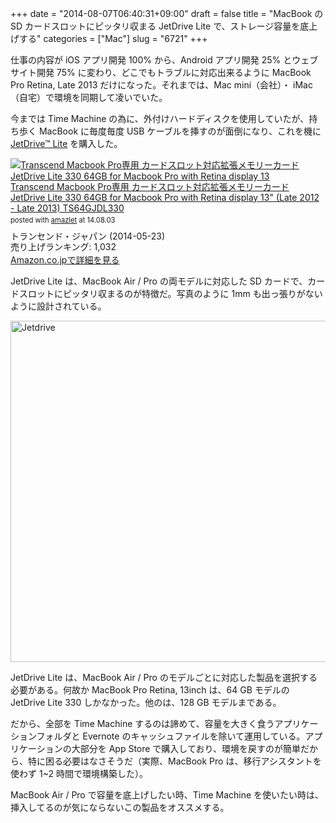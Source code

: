 +++
date = "2014-08-07T06:40:31+09:00"
draft = false
title = "MacBook の SD カードスロットにピッタリ収まる JetDrive Lite で、ストレージ容量を底上げする"
categories = ["Mac"]
slug = "6721"
+++

仕事の内容が iOS アプリ開発 100% から、Android アプリ開発 25% とウェブサイト開発 75% に変わり、どこでもトラブルに対応出来るように MacBook Pro Retina, Late 2013 だけになった。それまでは、Mac mini（会社）・ iMac （自宅）で環境を同期して凌いでいた。

今までは Time Machine の為に、外付けハードディスクを使用していたが、持ち歩く MacBook に毎度毎度 USB ケーブルを挿すのが面倒になり、これを機に <a href="http://jp.transcend-info.com/apple/jetdrivelite/" target="_blank">JetDrive™ Lite</a> を購入した。

<div class="amazlet-box" style="margin-bottom:0px;"><div class="amazlet-image" style="float:left;margin:0px 12px 1px 0px;"><a href="http://www.amazon.co.jp/exec/obidos/ASIN/B00K73NSXQ/rakuishi-22/ref=nosim/" name="amazletlink" target="_blank"><img src="http://ecx.images-amazon.com/images/I/41pFuPMrMkL._SL160_.jpg" alt="Transcend Macbook Pro専用 カードスロット対応拡張メモリーカード JetDrive Lite 330 64GB for Macbook Pro with Retina display 13" (Late 2012 - Late 2013) TS64GJDL330" style="border: none;" /></a></div><div class="amazlet-info" style="line-height:120%; margin-bottom: 10px"><div class="amazlet-name" style="margin-bottom:10px;line-height:120%"><a href="http://www.amazon.co.jp/exec/obidos/ASIN/B00K73NSXQ/rakuishi-22/ref=nosim/" name="amazletlink" target="_blank">Transcend Macbook Pro専用 カードスロット対応拡張メモリーカード JetDrive Lite 330 64GB for Macbook Pro with Retina display 13" (Late 2012 - Late 2013) TS64GJDL330</a><div class="amazlet-powered-date" style="font-size:80%;margin-top:5px;line-height:120%">posted with <a href="http://www.amazlet.com/" title="amazlet" target="_blank">amazlet</a> at 14.08.03</div></div><div class="amazlet-detail">トランセンド・ジャパン (2014-05-23)<br />売り上げランキング: 1,032<br /></div><div class="amazlet-sub-info" style="float: left;"><div class="amazlet-link" style="margin-top: 5px"><a href="http://www.amazon.co.jp/exec/obidos/ASIN/B00K73NSXQ/rakuishi-22/ref=nosim/" name="amazletlink" target="_blank">Amazon.co.jpで詳細を見る</a></div></div></div><div class="amazlet-footer" style="clear: left"></div></div>

JetDrive Lite は、MacBook Air / Pro の両モデルに対応した SD カードで、カードスロットにピッタリ収まるのが特徴だ。写真のように 1mm も出っ張りがないように設計されている。

<img class="align-center" class="align-center" src="/images/2014/08/jetdrive.jpg" alt="Jetdrive" title="jetdrive.jpg" border="0" width="728" height="546" />

JetDrive Lite は、MacBook Air / Pro のモデルごとに対応した製品を選択する必要がある。何故か MacBook Pro Retina, 13inch は、64 GB モデルの JetDrive Lite 330 しかなかった。他のは、128 GB モデルまである。

だから、全部を Time Machine するのは諦めて、容量を大きく食うアプリケーションフォルダと Evernote のキャッシュファイルを除いて運用している。アプリケーションの大部分を App Store で購入しており、環境を戻すのが簡単だから、特に困る必要はなさそうだ（実際、MacBook Pro は、移行アシスタントを使わず 1~2 時間で環境構築した）。

MacBook Air / Pro で容量を底上げしたい時、Time Machine を使いたい時は、挿入してるのが気にならないこの製品をオススメする。
